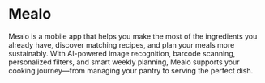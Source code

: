 # Mealo
Mealo is a mobile app that helps you make the most of the ingredients you already have, discover matching recipes, and plan your meals more sustainably. With AI-powered image recognition, barcode scanning, personalized filters, and smart weekly planning, Mealo supports your cooking journey—from managing your pantry to serving the perfect dish.
